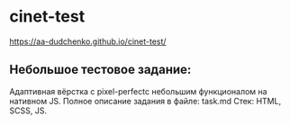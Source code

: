 # cinet-test
https://aa-dudchenko.github.io/cinet-test/ 
## Небольшое тестовое задание:
Aдаптивная вёрстка с pixel-perfectс небольшим функционалом на нативном JS. Полное описание задания в файле: task.md Стек: HTML, SCSS, JS.
